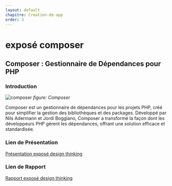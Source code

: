 ```yaml
---
layout: default
chapitre: Creation-de-app
order: 3
---
```

# exposé composer
## Composer : Gestionnaire de Dépendances pour PHP

###  Introduction
![composer](./images/composer.png)
*figure: Composer*
<!-- note  -->

Composer est un gestionnaire de dépendances pour les projets PHP, créé pour simplifier la gestion des bibliothèques et des packages. Développé par Nils Adermann et Jordi Boggiano, Composer a transformé la façon dont les développeurs PHP gèrent les dépendances, offrant une solution efficace et standardisée.
### Lien de Présentation
[Présentation exposé design thinking](./exposé-composer/présentation.html)

### Lien de Rapport
[Rapport exposé design thinking](./exposé-composer/rapport.html)  

<!-- new slide -->
